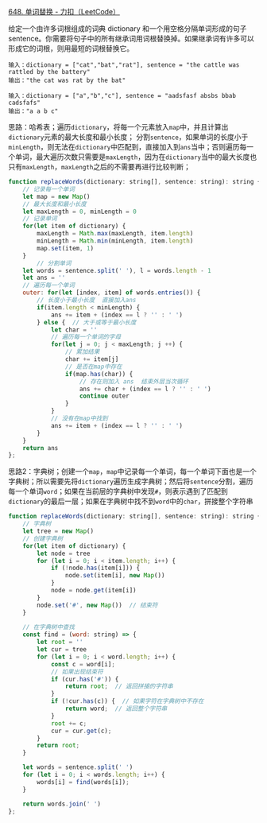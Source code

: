 [648. 单词替换 - 力扣（LeetCode）](https://leetcode.cn/problems/replace-words/)

给定一个由许多词根组成的词典 dictionary 和一个用空格分隔单词形成的句子 sentence。你需要将句子中的所有继承词用词根替换掉。如果继承词有许多可以形成它的词根，则用最短的词根替换它。

```
输入：dictionary = ["cat","bat","rat"], sentence = "the cattle was rattled by the battery"
输出："the cat was rat by the bat"

输入：dictionary = ["a","b","c"], sentence = "aadsfasf absbs bbab cadsfafs"
输出："a a b c"
```

思路：哈希表；遍历`dictionary`，将每一个元素放入`map`中，并且计算出`dictionary`元素的最大长度和最小长度；
分割`sentence`，如果单词的长度小于`minLength`，则无法在`dictionary`中匹配到，直接加入到`ans`当中；否则遍历每一个单词，最大遍历次数只需要是`maxLength`，因为在`dictionary`当中的最大长度也只有`maxLength`，`maxLength`之后的不需要再进行比较判断；

```javascript
function replaceWords(dictionary: string[], sentence: string): string {
  	// 记录每一个单词
    let map = new Map()
    // 最大长度和最小长度
    let maxLength = 0, minLength = 0
    // 记录单词
    for(let item of dictionary) {
        maxLength = Math.max(maxLength, item.length)
        minLength = Math.min(minLength, item.length)
        map.set(item, 1)
    }
		// 分割单词
    let words = sentence.split(' '), l = words.length - 1
    let ans = ''
    // 遍历每一个单词
    outer: for(let [index, item] of words.entries()) {
      	// 长度小于最小长度  直接加入ans
        if(item.length < minLength) {
            ans += item + (index == l ? '' : ' ')
        } else {  // 大于或等于最小长度
            let char = ''
            // 遍历每一个单词的字母
            for(let j = 0; j < maxLength; j ++) {
              	// 累加结果
                char += item[j]
              	// 是否在map中存在
                if(map.has(char)) {
                  	// 存在则加入 ans  结束外层当次循环
                    ans += char + (index == l ? '' : ' ')
                    continue outer
                }
            }
          	// 没有在map中找到
            ans += item + (index == l ? '' : ' ')
        }
    }
    return ans
};
```

思路2：字典树；创建一个`map`，`map`中记录每一个单词，每一个单词下面也是一个字典树；所以需要先将`dictionary`遍历生成字典树；然后将`sentence`分割，遍历每一个单词`word`；如果在当前层的字典树中发现`#`，则表示遇到了匹配到`dictionary`的最后一层；如果在字典树中找不到`word`中的`char`，拼接整个字符串

```javascript
function replaceWords(dictionary: string[], sentence: string): string {
    // 字典树
    let tree = new Map()
    // 创建字典树
    for(let item of dictionary) {
        let node = tree
        for (let i = 0; i < item.length; i++) {
            if (!node.has(item[i])) {
                node.set(item[i], new Map())
            }
            node = node.get(item[i])
        }
        node.set('#', new Map())  // 结束符
    }
		
  	// 在字典树中查找
    const find = (word: string) => {
        let root = ''
        let cur = tree
        for (let i = 0; i < word.length; i++) {
            const c = word[i];
          	// 如果出现结束符
            if (cur.has('#')) {
                return root;  // 返回拼接的字符串
            }
            if (!cur.has(c)) {  // 如果字符在字典树中不存在
                return word;  // 返回整个字符串
            }
            root += c;
            cur = cur.get(c);
        }
        return root;
    }

    let words = sentence.split(' ')
    for (let i = 0; i < words.length; i++) {
        words[i] = find(words[i]);
    }

    return words.join(' ')
};
```

